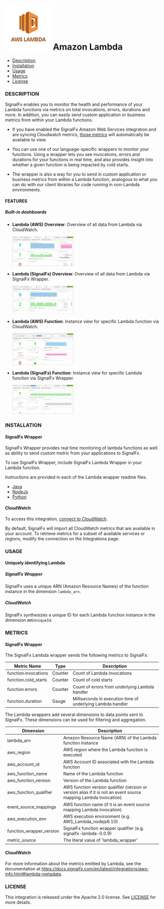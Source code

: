 # ![](./img/integration_awslambda.png) Amazon Lambda

- [Description](#description)
- [Installation](#installation)
- [Usage](#usage)
- [Metrics](#metrics)
- [License](#license)

### DESCRIPTION

SignalFx enables you to monitor the health and performance of your Lambda functions via metrics on total invocations, errors, durations and more. In addition, you can easily send custom application or business metrics from within your Lambda functions.

- If you have enabled the SignalFx Amazon Web Services integration and are syncing Cloudwatch metrics, <a target="_blank" href="http://docs.aws.amazon.com/lambda/latest/dg/monitoring-functions-metrics.html">those metrics</a> will automatically be available to view.

-  You can use one of our language-specific wrappers to monitor your functions. Using a wrapper lets you see invocations, errors and durations for your functions in real time, and also provides insight into whether a given function is being impacted by cold starts.

-  The wrapper is also a way for you to send in custom application or business metrics from within a Lambda function, analogous to what you can do with our client libraries for code running in non-Lambda environments.

#### FEATURES

##### Built-in dashboards

- **Lambda (AWS) Overview**: Overview of all data from Lambda via CloudWatch.

  [<img src='./img/lambda-aws-overview-db.png' width=200px>](./img/lambda-aws-overview-db.png)

- **Lambda (SignalFx) Overview**: Overview of all data from Lambda via SignalFx Wrapper.

  [<img src='./img/lambda-sfx-overview-db.png' width=200px>](./img/lambda-sfx-overview-db.png)

- **Lambda (AWS) Function**: Instance view for specific Lambda function via CloudWatch.

  [<img src='./img/lambda-aws-function-db.png' width=200px>](./img/lambda-aws-function-db.png)

- **Lambda (SignalFx) Function**: Instance view for specific Lambda function via SignalFx Wrapper.

  [<img src='./img/lambda-sfx-function-db.png' width=200px>](./img/lambda-sfx-function-db.png)

### INSTALLATION

#### SignalFx Wrapper

SignalFx Wrapper provides real time monitoring of lambda functions as well as ability to send custom metric from your applications to SignalFx.

To use SignalFx Wrapper, include SignalFx Lambda Wrapper in your Lambda function.

Instructions are provided in each of the Lambda wrapper readme files.

- <a target="_blank" href="https://github.com/signalfx/lambda-java">Java</a>
- <a target="_blank" href="https://github.com/signalfx/lambda-nodejs">NodeJs</a>
- <a target="_blank" href="https://github.com/signalfx/lambda-python">Python</a>

#### CloudWatch

To access this integration, [connect to CloudWatch](https://github.com/signalfx/integrations/tree/master/aws)[](sfx_link:aws).

By default, SignalFx will import all CloudWatch metrics that are available in your account. To retrieve metrics for a subset of available services or regions, modify the connection on the Integrations page.

### USAGE

#### Uniquely identifying Lambda

##### SignalFx Wrapper

SignalFx uses a unique ARN (Amazon Resource Names) of the function instance in the dimension `lambda_arn`.

##### CloudWatch

SignalFx synthesizes a unique ID for each Lambda function instance in the dimension `AWSUniqueId`.

### METRICS

#### SignalFx Wrapper

The SignalFx Lambda wrapper sends the following metrics to SignalFx:

| Metric Name  | Type | Description |
| ------------- | ------------- | ---|
| function.invocations  | Counter  | Count of Lambda invocations|
| function.cold_starts  | Counter  | Count of cold starts|
| function.errors  | Counter  | Count of errors from underlying Lambda handler|
| function.duration  | Gauge  | Milliseconds in execution time of underlying Lambda handler|

The Lambda wrappers add several dimensions to data points sent to SignalFx. These dimensions can be used for filtering and aggregation.

| Dimension | Description |
| ------------- | ---|
| lambda_arn  | Amazon Resource Name (ARN) of the Lambda function instance |
| aws_region  | AWS region where the Lambda function is executed  |
| aws_account_id | AWS Account ID associated with the Lambda function  |
| aws_function_name  | Name of the Lambda function |
| aws_function_version  | Version of the Lambda function |
| aws_function_qualifier  | AWS function version qualifier (version or version alias if it is not an event source mapping Lambda invocation) |
| event_source_mappings  | AWS function name (if it is an event source mapping Lambda invocation) |
| aws_execution_env  | AWS execution environment (e.g. AWS_Lambda_nodejs6.10) |
| function_wrapper_version  | SignalFx function wrapper qualifier (e.g. signalfx-lambda-0.0.9) |
| metric_source | The literal value of 'lambda_wrapper' |

#### CloudWatch

For more information about the metrics emitted by Lambda, see the documentation at https://docs.signalfx.com/en/latest/integrations/aws-info.html#lambda-metadata.

### LICENSE

This integration is released under the Apache 2.0 license. See [LICENSE](./LICENSE) for more details.
